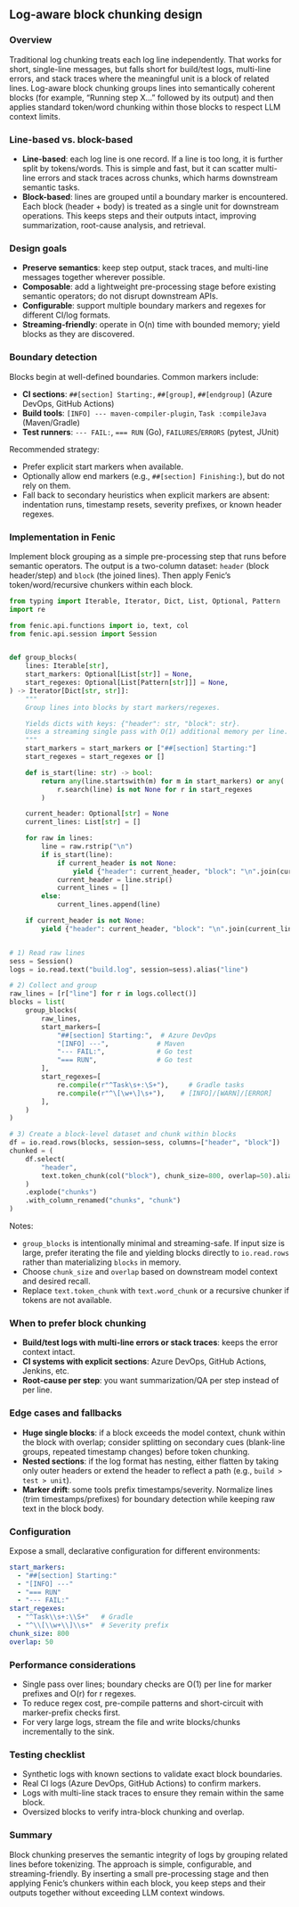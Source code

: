 ## Log-aware block chunking design

### Overview
Traditional log chunking treats each log line independently. That works for short, single-line messages, but falls short for build/test logs, multi-line errors, and stack traces where the meaningful unit is a block of related lines. Log-aware block chunking groups lines into semantically coherent blocks (for example, “Running step X…” followed by its output) and then applies standard token/word chunking within those blocks to respect LLM context limits.

### Line-based vs. block-based
- **Line-based**: each log line is one record. If a line is too long, it is further split by tokens/words. This is simple and fast, but it can scatter multi-line errors and stack traces across chunks, which harms downstream semantic tasks.
- **Block-based**: lines are grouped until a boundary marker is encountered. Each block (header + body) is treated as a single unit for downstream operations. This keeps steps and their outputs intact, improving summarization, root-cause analysis, and retrieval.

### Design goals
- **Preserve semantics**: keep step output, stack traces, and multi-line messages together wherever possible.
- **Composable**: add a lightweight pre-processing stage before existing semantic operators; do not disrupt downstream APIs.
- **Configurable**: support multiple boundary markers and regexes for different CI/log formats.
- **Streaming-friendly**: operate in O(n) time with bounded memory; yield blocks as they are discovered.

### Boundary detection
Blocks begin at well-defined boundaries. Common markers include:
- **CI sections**: `##[section] Starting:`, `##[group]`, `##[endgroup]` (Azure DevOps, GitHub Actions)
- **Build tools**: `[INFO] --- maven-compiler-plugin`, `Task :compileJava` (Maven/Gradle)
- **Test runners**: `--- FAIL:`, `=== RUN` (Go), `FAILURES`/`ERRORS` (pytest, JUnit)

Recommended strategy:
- Prefer explicit start markers when available.
- Optionally allow end markers (e.g., `##[section] Finishing:`), but do not rely on them.
- Fall back to secondary heuristics when explicit markers are absent: indentation runs, timestamp resets, severity prefixes, or known header regexes.

### Implementation in Fenic
Implement block grouping as a simple pre-processing step that runs before semantic operators. The output is a two-column dataset: `header` (block header/step) and `block` (the joined lines). Then apply Fenic’s token/word/recursive chunkers within each block.

```python
from typing import Iterable, Iterator, Dict, List, Optional, Pattern
import re

from fenic.api.functions import io, text, col
from fenic.api.session import Session


def group_blocks(
    lines: Iterable[str],
    start_markers: Optional[List[str]] = None,
    start_regexes: Optional[List[Pattern[str]]] = None,
) -> Iterator[Dict[str, str]]:
    """
    Group lines into blocks by start markers/regexes.

    Yields dicts with keys: {"header": str, "block": str}.
    Uses a streaming single pass with O(1) additional memory per line.
    """
    start_markers = start_markers or ["##[section] Starting:"]
    start_regexes = start_regexes or []

    def is_start(line: str) -> bool:
        return any(line.startswith(m) for m in start_markers) or any(
            r.search(line) is not None for r in start_regexes
        )

    current_header: Optional[str] = None
    current_lines: List[str] = []

    for raw in lines:
        line = raw.rstrip("\n")
        if is_start(line):
            if current_header is not None:
                yield {"header": current_header, "block": "\n".join(current_lines).strip()}
            current_header = line.strip()
            current_lines = []
        else:
            current_lines.append(line)

    if current_header is not None:
        yield {"header": current_header, "block": "\n".join(current_lines).strip()}


# 1) Read raw lines
sess = Session()
logs = io.read.text("build.log", session=sess).alias("line")

# 2) Collect and group
raw_lines = [r["line"] for r in logs.collect()]
blocks = list(
    group_blocks(
        raw_lines,
        start_markers=[
            "##[section] Starting:",  # Azure DevOps
            "[INFO] ---",            # Maven
            "--- FAIL:",             # Go test
            "=== RUN",               # Go test
        ],
        start_regexes=[
            re.compile(r"^Task\s+:\S+"),     # Gradle tasks
            re.compile(r"^\[\w+\]\s+"),    # [INFO]/[WARN]/[ERROR]
        ],
    )
)

# 3) Create a block-level dataset and chunk within blocks
df = io.read.rows(blocks, session=sess, columns=["header", "block"])
chunked = (
    df.select(
        "header",
        text.token_chunk(col("block"), chunk_size=800, overlap=50).alias("chunks"),
    )
    .explode("chunks")
    .with_column_renamed("chunks", "chunk")
)
```

Notes:
- `group_blocks` is intentionally minimal and streaming-safe. If input size is large, prefer iterating the file and yielding blocks directly to `io.read.rows` rather than materializing `blocks` in memory.
- Choose `chunk_size` and `overlap` based on downstream model context and desired recall.
- Replace `text.token_chunk` with `text.word_chunk` or a recursive chunker if tokens are not available.

### When to prefer block chunking
- **Build/test logs with multi-line errors or stack traces**: keeps the error context intact.
- **CI systems with explicit sections**: Azure DevOps, GitHub Actions, Jenkins, etc.
- **Root-cause per step**: you want summarization/QA per step instead of per line.

### Edge cases and fallbacks
- **Huge single blocks**: if a block exceeds the model context, chunk within the block with overlap; consider splitting on secondary cues (blank-line groups, repeated timestamp changes) before token chunking.
- **Nested sections**: if the log format has nesting, either flatten by taking only outer headers or extend the header to reflect a path (e.g., `build > test > unit`).
- **Marker drift**: some tools prefix timestamps/severity. Normalize lines (trim timestamps/prefixes) for boundary detection while keeping raw text in the block body.

### Configuration
Expose a small, declarative configuration for different environments:

```yaml
start_markers:
  - "##[section] Starting:"
  - "[INFO] ---"
  - "=== RUN"
  - "--- FAIL:"
start_regexes:
  - "^Task\\s+:\\S+"   # Gradle
  - "^\\[\\w+\\]\\s+"  # Severity prefix
chunk_size: 800
overlap: 50
```

### Performance considerations
- Single pass over lines; boundary checks are O(1) per line for marker prefixes and O(r) for r regexes.
- To reduce regex cost, pre-compile patterns and short-circuit with marker-prefix checks first.
- For very large logs, stream the file and write blocks/chunks incrementally to the sink.

### Testing checklist
- Synthetic logs with known sections to validate exact block boundaries.
- Real CI logs (Azure DevOps, GitHub Actions) to confirm markers.
- Logs with multi-line stack traces to ensure they remain within the same block.
- Oversized blocks to verify intra-block chunking and overlap.

### Summary
Block chunking preserves the semantic integrity of logs by grouping related lines before tokenizing. The approach is simple, configurable, and streaming-friendly. By inserting a small pre-processing stage and then applying Fenic’s chunkers within each block, you keep steps and their outputs together without exceeding LLM context windows.


